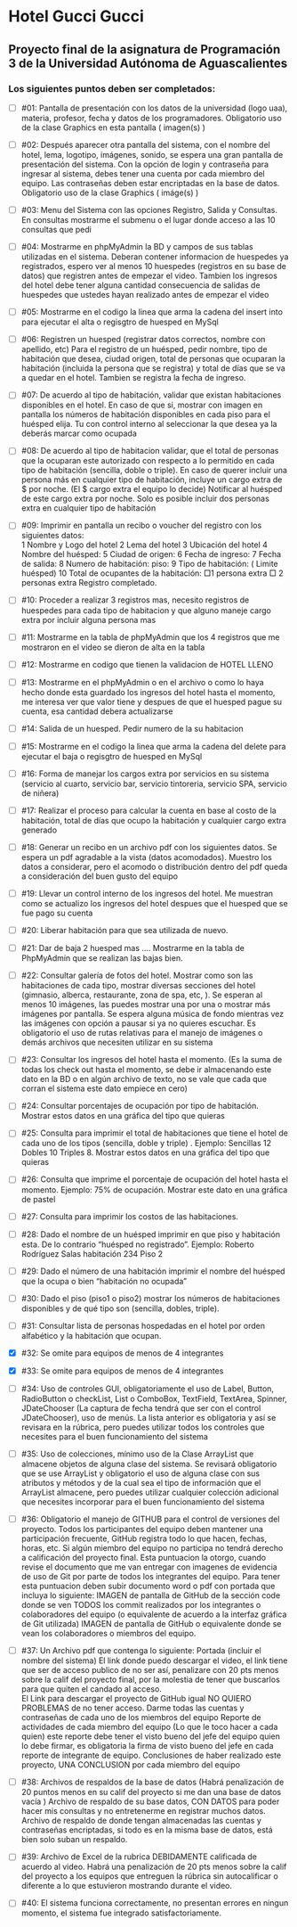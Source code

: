 # Hotel Gucci Gucci
## Proyecto final de la asignatura de Programación 3 de la Universidad Autónoma de Aguascalientes
### Los siguientes puntos deben ser completados:

- [ ]   #01: Pantalla de presentación con los datos de la universidad (logo uaa),   materia, profesor, fecha y datos de los programadores. Obligatorio uso de la clase Graphics en esta pantalla ( imagen(s) )

- [ ]   #02: Después aparecer otra pantalla del sistema, con el nombre del hotel, lema, logotipo, imágenes, sonido, se espera una gran pantalla de presentación del sistema.  Con la opción de login y contraseña para ingresar al sistema, debes tener una cuenta por cada miembro del equipo. Las contraseñas deben estar encriptadas en la base de datos. Obligatorio uso de la clase Graphics ( imáge(s) )

- [ ]   #03: Menu del Sistema con las opciones Registro, Salida y Consultas. En consultas mostrarme el submenu o el lugar donde acceso a las 10 consultas que pedi 

- [ ]   #04: Mostrarme en phpMyAdmin la BD y campos de sus tablas utilizadas en el sistema. Deberan contener informacion de huespedes ya registrados, espero ver al menos 10 huespedes (registros en su base de datos) que registren antes de empezar el video. Tambien los ingresos del hotel debe tener alguna cantidad  consecuencia de salidas de huespedes que ustedes hayan realizado antes de empezar el video

- [ ]   #05: Mostrarme en el codigo la linea que arma la cadena del insert into para ejecutar el alta o regisgtro de huesped en MySql

- [ ]   #06: Registren un huesped (registrar datos correctos, nombre con apellido, etc) Para el registro de un huésped, pedir nombre, tipo de habitación que desea, ciudad origen, total de personas que ocuparan la habitación (incluida la persona que se registra) y total de días que se va a quedar en el hotel. Tambien se registra la fecha de ingreso.

- [ ]   #07: De acuerdo al tipo de habitación, validar que existan habitaciones disponibles en el hotel. En caso de que si, mostrar con imagen en pantalla los números de habitación disponibles en cada piso para el huésped elija. Tu con control interno al seleccionar la que desea ya la deberás marcar como ocupada

- [ ]   #08:  De acuerdo al tipo de habitacion validar, que el total de personas que la ocuparan este autorizado con respecto a lo permitido en cada tipo de habitación (sencilla, doble o triple). En caso de querer incluir una persona más en cualquier tipo de habitación, incluye un cargo extra de $  por noche. (El $ cargo extra el equipo lo decide) Notificar  al huésped de este cargo extra por noche. Solo es posible incluir dos personas extra en cualquier tipo de habitación

- [ ]   #09: Imprimir en pantalla un  recibo o voucher del registro con los siguientes datos:   
1 Nombre y Logo del hotel
2 Lema del hotel
3  Ubicación del hotel
4 Nombre del huésped:
5 Ciudad de origen:
6 Fecha de ingreso:
7 Fecha de salida:
8 Numero de habitación:   piso: 
9 Tipo de habitación:  ( Limite  huésped)
10 Total de ocupantes de la habitación: 
                                          □1 persona extra     □ 2 personas extra
Registro completado.

- [ ]   #10: Proceder a realizar 3 registros mas, necesito registros de huespedes para cada tipo de habitacion y que alguno maneje cargo extra por incluir alguna persona mas

- [ ]   #11: Mostrarme en la tabla de phpMyAdmin que los 4  registros que me mostraron en el video se dieron de alta en la tabla

- [ ]   #12: Mostrarme en codigo que tienen la validacion de HOTEL LLENO 

- [ ]   #13: Mostrarme en el phpMyAdmin o en el archivo o como lo haya hecho donde esta guardado los ingresos del hotel hasta el momento, me interesa ver que valor tiene y despues de que el huesped pague su cuenta, esa cantidad debera actualizarse

- [ ]   #14: Salida de un huesped. Pedir numero de la su habitacion

- [ ]   #15: Mostrarme en el codigo la linea que arma la cadena del delete  para ejecutar el baja o regisgtro de huesped en MySql

- [ ]   #16: Forma de manejar los cargos extra por servicios en su sistema (servicio al cuarto, servicio bar, servicio tintoreria, servicio SPA, servicio de niñera)

- [ ]   #17: Realizar el proceso para calcular la cuenta en base al costo de la habitación, total de días que ocupo la habitación y cualquier cargo extra generado

- [ ]   #18: Generar un recibo en un archivo pdf con los siguientes datos. Se espera un pdf agradable a la vista (datos acomodados). Muestro los datos a considerar,  pero el acomodo o distribución dentro del pdf queda a consideración del buen gusto del equipo

- [ ]   #19: Llevar un control interno de los ingresos del hotel.  Me muestran como se actualizo los ingresos del hotel despues que el huesped que se fue pago su cuenta

- [ ]   #20: Liberar habitación para que sea utilizada de nuevo.

- [ ]   #21: Dar de baja 2 huesped mas …. Mostrarme en la tabla de PhpMyAdmin que se realizan las bajas bien.

- [ ]   #22: Consultar galería de fotos del hotel. Mostrar como son las habitaciones de cada tipo, mostrar diversas secciones del hotel (gimnasio, alberca, restaurante, zona de spa, etc, ). Se esperan al menos 10 imágenes, las puedes mostrar una por una o mostrar más imágenes por pantalla. Se espera alguna música de fondo mientras vez las imágenes con opción a pausar si ya no quieres escuchar. Es obligatorio el uso de rutas relativas para el manejo de imágenes o demás archivos que necesiten utilizar en su sistema

- [ ]   #23: Consultar los ingresos del hotel hasta el momento. (Es la suma de todas los check out hasta el momento, se debe ir almacenando este dato en la BD o en algún archivo de texto, no se vale que cada que corran el sistema este dato empiece en cero)

- [ ]   #24: Consultar  porcentajes de ocupación por tipo de habitación.  Mostrar estos datos en una gráfica del tipo que quieras

- [ ]   #25: Consulta para imprimir el total de habitaciones que tiene el hotel de cada uno de los tipos (sencilla, doble y triple) . Ejemplo: Sencillas 12 Dobles  10 Triples  8. Mostrar estos datos en una gráfica del tipo que quieras

- [ ]   #26: Consulta que imprime el porcentaje de ocupación del hotel hasta el momento. Ejemplo: 75% de ocupación. Mostrar este dato en una gráfica de pastel

- [ ]   #27: Consulta para imprimir los costos de las habitaciones. 

- [ ]   #28: Dado el nombre de un huésped imprimir en que piso y habitación esta. De lo contrario “huésped no registrado”. Ejemplo:  Roberto Rodríguez Salas habitación 234 Piso 2

- [ ]   #29: Dado el número de una habitación imprimir el nombre del huésped que la ocupa o bien “habitación no ocupada”

- [ ]   #30: Dado el piso (piso1 o piso2) mostrar los números de habitaciones disponibles y de qué tipo son (sencilla, dobles, triple). 

- [ ]   #31: Consultar lista de personas hospedadas en el hotel por orden alfabético y la habitación que ocupan.

- [x]   #32: Se omite para equipos de menos de 4 integrantes

- [x]   #33: Se omite para equipos de menos de 4 integrantes

- [ ]   #34: Uso de controles GUI, obligatoriamente el uso de Label, Button, RadioButton o checkList, List o ComboBox, TextField, TextArea, Spinner, JDateChooser (La captura de  fecha tendrá que ser con el control JDateChooser), uso de menús. La lista anterior es obligatoria y así se revisara en la rúbrica, pero puedes utilizar todos los controles que necesites para el buen funcionamiento del sistema

- [ ]   #35: Uso de colecciones,  mínimo uso de la Clase ArrayList que almacene objetos de alguna clase del sistema. Se revisará obligatorio que se use ArrayList y obligatorio el uso de alguna clase con sus atributos y métodos y de la cual sea el tipo de información que el ArrayList almacene,  pero puedes utilizar cualquier colección adicional que necesites incorporar para el buen funcionamiento del sistema

- [ ]   #36: Obligatorio el manejo de GITHUB para el control de versiones del proyecto. Todos los participantes del equipo deben mantener una participación frecuente, GitHub registra todo lo que hacen, fechas, horas, etc. Si algún miembro del equipo no participa no tendrá derecho a calificación del proyecto final.  Esta puntuacion la otorgo, cuando revise el documento que me van entregar con imagenes de evidencia de uso de Git por parte de todos los integrantes del equipo.  Para tener esta puntuacion deben subir documento word o pdf con portada que incluya  lo siguiente:  IMAGEN de pantalla de GitHub de la sección code donde se ven TODOS los commit realizados por los integrantes o colaboradores del equipo (o equivalente de acuerdo a la interfaz gráfica de Git utilizada)
IMAGEN de pantalla de GitHub o equivalente donde se vean los colaboradores o miembros del equipo. 

- [ ]   #37: Un Archivo pdf   que contenga lo siguiente:
Portada (incluir el nombre del sistema)
El link donde puedo descargar el video, el link tiene que ser de acceso publico de no ser así, penalizare con 20 pts menos sobre la calif del proyecto final, por la molestia de tener que buscarlos para que quiten el candado al acceso.  
El Link para descargar el proyecto de GitHub igual NO QUIERO PROBLEMAS de no tener acceso.
Darme todas las cuentas y contraseñas de cada uno de los miembros del equipo
Reporte de actividades de cada miembro del equipo (Lo que le toco hacer a cada quien) este reporte debe tener el visto bueno del jefe del equipo quien lo debe firmar,  es obligatoria la firma de visto bueno del jefe en cada reporte de integrante de equipo.
Conclusiones de haber realizado este proyecto, UNA CONCLUSION por cada miembro del equipo

- [ ]   #38: Archivos de respaldos de la base de datos (Habrá penalización de 20 puntos menos en su calif del proyecto si me dan una base de datos vacía )
Archivo de respaldo de su base datos, CON DATOS para poder hacer mis consultas y no entretenerme en registrar muchos datos. 
Archivo de respaldo de donde tengan almacenadas las cuentas y contraseñas encriptadas, si todo es en la misma base de datos, está bien solo suban un respaldo.

- [ ]   #39: Archivo de Excel de la rubrica DEBIDAMENTE calificada de acuerdo al video. Habrá una penalización de 20 pts menos sobre la calif del proyecto a los equipos que entreguen la rúbrica sin autocalificar o diferente a lo que estuvieron mostrando durante el video.

- [ ]   #40: El sistema funciona correctamente, no presentan errores en ningun momento, el sistema fue integrado satisfactoriamente.
